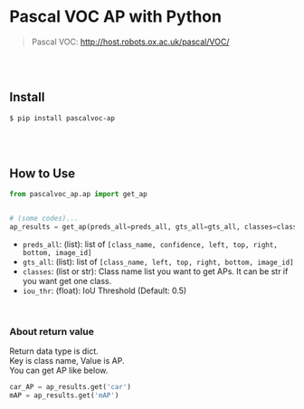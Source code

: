 # Pascal VOC AP with Python

> Pascal VOC: <http://host.robots.ox.ac.uk/pascal/VOC/>

<br><br>

## Install

```bash
$ pip install pascalvoc-ap
```

<br><br>

## How to Use

```python
from pascalvoc_ap.ap import get_ap


# (some codes)...
ap_results = get_ap(preds_all=preds_all, gts_all=gts_all, classes=classes, iou_thr=0.5)
```

- `preds_all`: (list): list of `[class_name, confidence, left, top, right, bottom, image_id]`
- `gts_all`: (list): list of `[class_name, left, top, right, bottom, image_id]`
- `classes`: (list or str): Class name list you want to get APs. It can be str if you want get one class.
- `iou_thr`: (float): IoU Threshold (Default: 0.5)

<br>

### About return value

Return data type is dict.  
Key is class name, Value is AP.  
You can get AP like below.  

```python
car_AP = ap_results.get('car')
mAP = ap_results.get('mAP')
```
